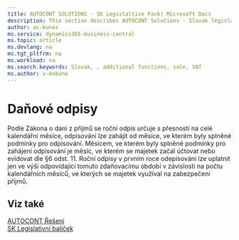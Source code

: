 ```yaml
---
title: AUTOCONT SOLUTIONS - SK Legistaltive Pack| Microsoft Docs
description: This section describes AUTOCONT Solutions - Slovak legislation
author: ac-kunes
ms.service: dynamics365-business-central
ms.topic: article
ms.devlang: na
ms.tgt_pltfrm: na
ms.workload: na
ms.search.keywords: Slovak, , additional functions, sale, VAT
ms.author: v-makune
---
```


# Daňové odpisy

Podle Zákona o dani z příjmů se roční odpis určuje s přesností na celé kalendářní měsíce, odpisování lze zahájit od měsíce, ve kterém byly splněné podmínky pro odpisování. Měsícem, ve kterém byly splněné podmínky pro zahájení odpisování je měsíc, ve kterém se majetek začal účtovat nebo evidovat dle §6 odst. 11. Roční odpisy v prvním roce odepisování lze uplatnit jen ve výši odpovídající tomuto zdaňovacímu období v závislosti na počtu kalendářních měsíců, ve kterých se majetek využíval na zabezpečení příjmů.  

## Viz také 
[AUTOCONT Řešení](../index.md)  
[SK Legislativní balíček](ac-sk-legislative-pack.md)
